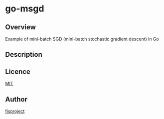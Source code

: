 go-msgd
====

## Overview
Example of mini-batch SGD (mini-batch stochastic gradient descent) in Go

## Description

## Licence
[MIT](http://opensource.org/licenses/MIT)

## Author
[fisproject](https://github.com/fisproject)
